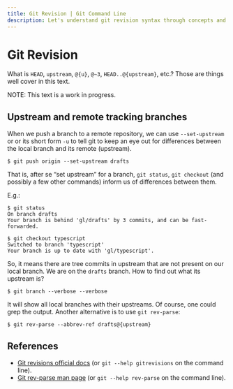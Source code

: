 ```yaml
---
title: Git Revision | Git Command Line
description: Let's understand git revision syntax through concepts and practical examples of real life situations.
---
```


# Git Revision

What is `HEAD`, `upstream`, `@{u}`, `@~3`, `HEAD..@{upstream}`, etc.? Those are things well cover in this text.

NOTE: This text is a work in progress.

## Upstream and remote tracking branches

When we push a branch to a remote repository, we can use `--set-upstream` or or its short form `-u` to tell git to keep an eye out for differences between the local branch and its remote (upstream).

```shell-session
$ git push origin --set-upstream drafts
```

That is, after se “set upstream” for a branch, `git status`, `git checkout` (and possibly a few other commands) inform us of differences between them.

E.g.:

```shell-session
$ git status
On branch drafts
Your branch is behind 'gl/drafts' by 3 commits, and can be fast-forwarded.

$ git checkout typescript 
Switched to branch 'typescript'
Your branch is up to date with 'gl/typescript'.
```

So, it means there are tree commits in upstream that are not present on our local branch.
We are on the `drafts` branch.
How to find out what its upstream is?

```shell-session
$ git branch --verbose --verbose
```

It will show all local branches with their upstreams.
Of course, one could grep the output.
Another alternative is to use `git rev-parse`:

```shell-session
$ git rev-parse --abbrev-ref drafts@{upstream}
```

## References

- [Git revisions official docs](https://mirrors.edge.kernel.org/pub/software/scm/git/docs/gitrevisions.html) (or `git --help gitrevisions` on the command line).
- [Git rev-parse man page](https://mirrors.edge.kernel.org/pub/software/scm/git/docs/git-rev-parse.html) (or `git --help rev-parse` on the command line).
